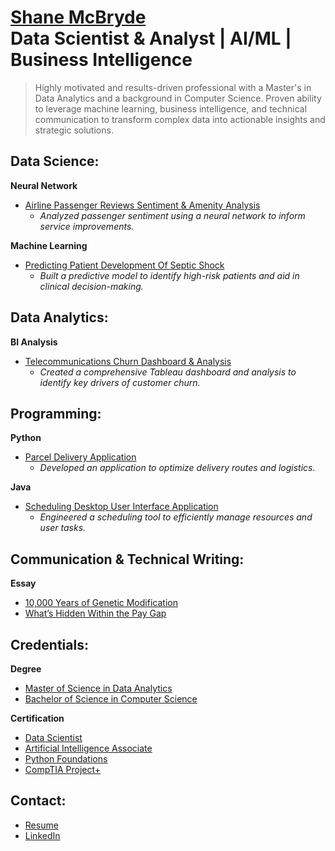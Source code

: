 <h1><a href="https://github.com/shanemcbryde">Shane McBryde</a> <br/>Data Scientist & Analyst | AI/ML | Business Intelligence</h1>

> Highly motivated and results-driven professional with a Master's in Data Analytics and a background in Computer Science. Proven ability to leverage machine learning, business intelligence, and technical communication to transform complex data into actionable insights and strategic solutions.

<h2>Data Science:</h2>

<b>Neural Network</b>
- [Airline Passenger Reviews Sentiment & Amenity Analysis](https://github.com/shanemcbryde/sentiment)
  - *Analyzed passenger sentiment using a neural network to inform service improvements.*

<b>Machine Learning</b>
- [Predicting Patient Development Of Septic Shock](https://github.com/shanemcbryde/sepsisprediction)
  - *Built a predictive model to identify high-risk patients and aid in clinical decision-making.*

<h2>Data Analytics:</h2>

<b>BI Analysis</b>
- [Telecommunications Churn Dashboard & Analysis](https://github.com/shanemcbryde/telecom-churn-analysis)
  - *Created a comprehensive Tableau dashboard and analysis to identify key drivers of customer churn.*

<h2>Programming:</h2>

<b>Python</b>
- [Parcel Delivery Application](https://github.com/shanemcbryde/parcelservice.git)
  - *Developed an application to optimize delivery routes and logistics.*

<b>Java</b>
- [Scheduling Desktop User Interface Application](https://github.com/shanemcbryde/schedulingsystem.git)
  - *Engineered a scheduling tool to efficiently manage resources and user tasks.*

<h2>Communication & Technical Writing:</h2>

<b>Essay</b>
- [10,000 Years of Genetic Modification](https://github.com/shanemcbryde/composition/blob/main/10%2C000%20Years%20of%20Genetic%20Modification.pdf)
- [What’s Hidden Within the Pay Gap](https://github.com/shanemcbryde/composition/blob/main/What%E2%80%99s%20Hidden%20Within%20the%20Pay%20Gap.pdf)

<h2>Credentials:</h2>

<b>Degree</b>
- [Master of Science in Data Analytics](https://github.com/shanemcbryde/shanemcbryde/blob/main/Certifications/MS%20Data%20Analytics.pdf)
- [Bachelor of Science in Computer Science](https://github.com/shanemcbryde/shanemcbryde/blob/main/Certifications/BS%20Computer%20Science.pdf)

<b>Certification</b>
- [Data Scientist](https://github.com/shanemcbryde/shanemcbryde/blob/8c341e5effb786685c06dd8b67f452e4a3e48b70/Certifications/AI%20Academy/AI%20Academy%20Data%20Scientist%20Completion%20Certificate%20Spring%202022.pdf)
- [Artificial Intelligence Associate](https://github.com/shanemcbryde/shanemcbryde/blob/8c341e5effb786685c06dd8b67f452e4a3e48b70/Certifications/AI%20Academy/AI%20Academy%20AI%20Associate%20Completion%20Certificate%20Fall%202022.pdf)
- [Python Foundations](https://github.com/shanemcbryde/shanemcbryde/blob/main/Certifications/AI%20Academy/AI%20Academy%20Certificate%20of%20Completion%20-%20Foundations%20Course.pdf)
- [CompTIA Project+](https://github.com/shanemcbryde/shanemcbryde/blob/8c341e5effb786685c06dd8b67f452e4a3e48b70/Certifications/Comptia/CompTIA%20Project+%20certificate.pdf)

<h2>Contact:</h2>

- [Resume](https://github.com/shanemcbryde/shanemcbryde/blob/main/Shane%20McBryde%20-%20resume.pdf)
- [LinkedIn](https://www.linkedin.com/in/shanekmcbryde/)
